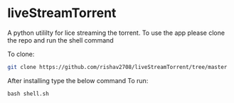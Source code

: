 # liveStreamTorrent

A python utililty for lice streaming the torrent.
To use the app please clone the repo and run the shell command

To clone:

```bash
git clone https://github.com/rishav2708/liveStreamTorrent/tree/master
```
After installing type the below command
To run:

```
bash shell.sh
````
